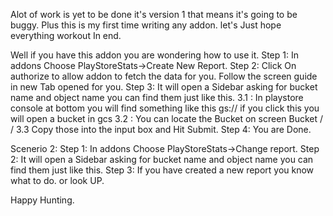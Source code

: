 Alot of work is yet to be done it's version 1 that means it's going to be buggy. Plus this is my first time writing any addon.
let's Just hope everything workout In end. 

Well if you have this addon you are wondering how to use it.
Step 1: In addons Choose PlayStoreStats->Create New Report.
Step 2: Click On authorize to allow addon to fetch the data for you. Follow the screen guide in new Tab opened for you.
Step 3: It will open a Sidebar asking for bucket name and object name you can find them just like this.
     3.1 : In playstore console at bottom you will find something like this 
         gs://<this is objectName> if you click this you will open a bucket in gcs
     3.2 : You can locate the Bucket on screen
           Bucket / <this is bucket Name> / <after this everyhthig is objectName inlcuding the>
     3.3 Copy those into the input box and Hit Submit.
Step 4: You are Done.

Scenerio 2:
Step 1: In addons Choose PlayStoreStats->Change report.
Step 2: It will open a Sidebar asking for bucket name and object name you can find them just like this.
Step 3: If you have created a new report you know what to do. or look UP.

Happy Hunting.
